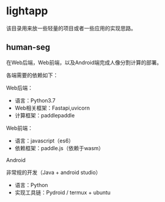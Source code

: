 # lightapp

该目录用来放一些轻量的项目或者一些应用的实现思路。



## human-seg

在Web后端，Web前端，以及Android端完成人像分割计算的部署。

各端需要的依赖如下：

Web后端：

* 语言：Python3.7
* Web相关框架：Fastapi,uvicorn
* 计算框架：paddlepaddle



Web前端：

* 语言：javascript（es6）
* 依赖框架：paddle.js（依赖于wasm）



Android

非常规的开发（Java + android studio）

* 语言：Python
* 实现工具链：Pydroid / termux + ubuntu


